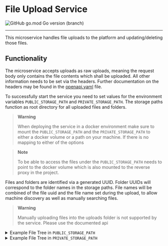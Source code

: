 # File Upload Service
![GitHub go.mod Go version (branch)](https://img.shields.io/github/go-mod/go-version/wisdom-oss/service-file-upload/dev?style=for-the-badge&filename=src%2Fgo.mod)
<hr>
This microservice handles file uploads to the platform and updating/deleting those files.

## Functionality
The microservice accepts uploads as raw uploads, meaning the request body only contains the file contents which shall
be uploaded. All other information needs to be set via the headers. Further documentation on the headers
may be found in the [openapi.yaml](./openapi.yaml) file.

To successfully start the service you need to set values for the environment variables `PUBLIC_STORAGE_PATH` and 
`PRIVATE_STORAGE_PATH`. The storage paths function as root directory for all uploaded files and folders.

> **Warning**
> 
> When deploying the service in a docker environment make sure to mount the `PUBLIC_STORAGE_PATH` and the
> `PRIVATE_STORAGE_PATH` to either a docker volume or a path on your machine. If there is no mapping to either of the
> options

> **Note**
> 
> To be able to access the files under the `PUBLIC_STORAGE_PATH` needs to point to the docker volume which is also
> mounted to the reverse proxy in the project.

Files and folders are identified via a generated UUID. Folder UUIDs will correspond to the folder names in the storage 
paths. File names will be combined of the file uuid and the file name set during the upload, to allow machine discovery
as well as manually searching files.

> **Warning**
>   
>   Manually uploading files into the uploads folder is not supported by the service. Please use the documented api

<details>
    <summary>Example File Tree in <code>PUBLIC_STORAGE_PATH</code></summary>

    ├── uploads
    |   ├── 137b66ac-51e6-4427-976a-822571ee8c05_example.txt
    |   ├── 9a0ee649-1ea4-4b86-a81f-b0eca0330b25
    |   |   ├── 4d28b4b2-51f5-49ea-980f-669e12afca74_config.json
    |   ├── a1be3050-5013-469e-898c-da2f7afaedb3_report.pdf
    └── <other-static-files>
</details>
<details>
    <summary>Example File Tree in <code>PRIVATE_STORAGE_PATH</code></summary>


    ├── 137b66ac-51e6-4427-976a-822571ee8c05_example.txt
    ├── 9a0ee649-1ea4-4b86-a81f-b0eca0330b25
    |   ├── 4d28b4b2-51f5-49ea-980f-669e12afca74_config.json
    └── a1be3050-5013-469e-898c-da2f7afaedb3_report.pdf
</details>


